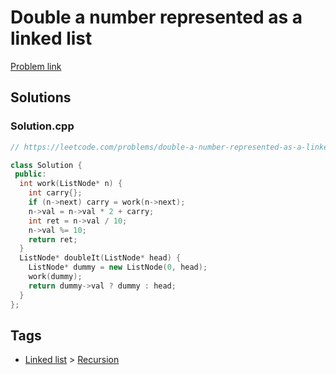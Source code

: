 # Double a number represented as a linked list

[Problem link](https://leetcode.com/problems/double-a-number-represented-as-a-linked-list/)

## Solutions


### Solution.cpp
```cpp
// https://leetcode.com/problems/double-a-number-represented-as-a-linked-list/

class Solution {
 public:
  int work(ListNode* n) {
    int carry{};
    if (n->next) carry = work(n->next);
    n->val = n->val * 2 + carry;
    int ret = n->val / 10;
    n->val %= 10;
    return ret;
  }
  ListNode* doubleIt(ListNode* head) {
    ListNode* dummy = new ListNode(0, head);
    work(dummy);
    return dummy->val ? dummy : head;
  }
};
```
## Tags

* [Linked list](/Collections/linked-list.md#linked-list) > [Recursion](/Collections/linked-list.md#recursion)
